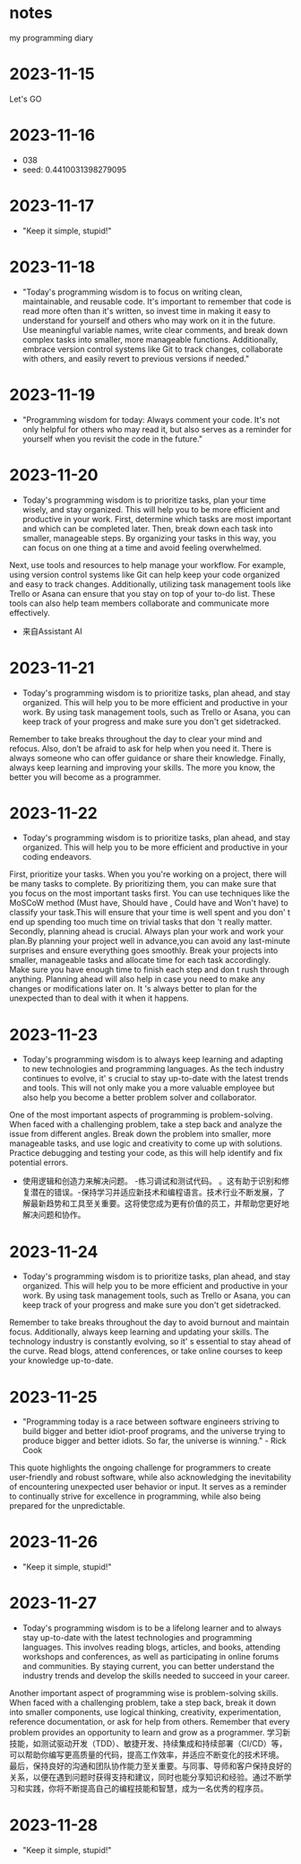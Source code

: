 # notes
my programming diary
# 2023-11-15
Let's GO

# 2023-11-16
- 038
- seed: 0.4410031398279095

# 2023-11-17
- "Keep it simple, stupid!"

# 2023-11-18
- "Today's programming wisdom is to focus on writing clean, maintainable, and reusable code. It's important to remember that code is read more often than it's written, so invest time in making it easy to understand for yourself and others who may work on it in the future. Use meaningful variable names, write clear comments, and break down complex tasks into smaller, more manageable functions. Additionally, embrace version control systems like Git to track changes, collaborate with others, and easily revert to previous versions if needed."

# 2023-11-19
- "Programming wisdom for today: Always comment your code. It's not only helpful for others who may read it, but also serves as a reminder for yourself when you revisit the code in the future."

# 2023-11-20
- Today's programming wisdom is to prioritize tasks, plan your time wisely, and stay organized. This will help you to be more efficient and productive in your work. First, determine which tasks are most important and which can be completed later. Then, break down each task into smaller, manageable steps. By organizing your tasks in this way, you can focus on one thing at a time and avoid feeling overwhelmed.

Next, use tools and resources to help manage your workflow. For example, using version control systems like Git can help keep your code organized and easy to track changes. Additionally, utilizing task management tools like Trello or Asana can ensure that you stay on top of your to-do list. These tools can also help team members collaborate and communicate more effectively. 
 - 来自Assistant AI

# 2023-11-21
- Today's programming wisdom is to prioritize tasks, plan ahead, and stay organized. This will help you to be more efficient and productive in your work. By using task management tools, such as Trello or Asana, you can keep track of your progress and make sure you don't get sidetracked.

Remember to take breaks throughout the day to clear your mind and refocus. Also, don’t be afraid to ask for help when you need it. There is always someone who can offer guidance or share their knowledge. Finally, always keep learning and improving your skills. The more you know, the better you will become as a programmer.

# 2023-11-22
- Today's programming wisdom is to prioritize tasks, plan ahead, and stay organized. This will help you to be more efficient and productive in your coding endeavors.

First, prioritize your tasks. When you you're working on a project, there will be many tasks to complete. By prioritizing them, you can make sure that you focus on the most important tasks first. You can use techniques like the MoSCoW method (Must have, Should have , Could have and Won't have) to classify your task.This will ensure that your time is well spent and you don' t end up spending too much time on trivial tasks that don 't really matter. 
Secondly, planning ahead is crucial. Always plan your work and work your plan.By planning your project well in advance,you can avoid any last-minute surprises and ensure everything goes smoothly. Break your projects into smaller, manageable tasks and allocate time for each task accordingly. Make sure you have enough time to finish each step and don t rush through anything. Planning ahead will also help in case you need to make any changes or modifications later on. It 's always better to plan for the unexpected than to deal with it when it happens.

# 2023-11-23
- Today's programming wisdom is to always keep learning and adapting to new technologies and programming languages. As the tech industry continues to evolve, it' s crucial to stay up-to-date with the latest trends and tools. This will not only make you a more valuable employee but also help you become a better problem solver and collaborator.

One of the most important aspects of programming is problem-solving. When faced with a challenging problem, take a step back and analyze the issue from different angles. Break down the problem into smaller, more manageable tasks, and use logic and creativity to come up with solutions. Practice debugging and testing your code, as this will help identify and fix potential errors. 
 - 使用逻辑和创造力来解决问题。
-练习调试和测试代码。 。这有助于识别和修复潜在的错误。-保持学习并适应新技术和编程语言。技术行业不断发展，了解最新趋势和工具至关重要。这将使您成为更有价值的员工，并帮助您更好地解决问题和协作。

# 2023-11-24
- Today's programming wisdom is to prioritize tasks, plan ahead, and stay organized. This will help you to be more efficient and productive in your work. By using task management tools, such as Trello or Asana, you can keep track of your progress and make sure you don't get sidetracked.

Remember to take breaks throughout the day to avoid burnout and maintain focus. Additionally, always keep learning and updating your skills. The technology industry is constantly evolving, so it' s essential to stay ahead of the curve. Read blogs, attend conferences, or take online courses to keep your knowledge up-to-date.

# 2023-11-25
- "Programming today is a race between software engineers striving to build bigger and better idiot-proof programs, and the universe trying to produce bigger and better idiots. So far, the universe is winning." - Rick Cook

This quote highlights the ongoing challenge for programmers to create user-friendly and robust software, while also acknowledging the inevitability of encountering unexpected user behavior or input. It serves as a reminder to continually strive for excellence in programming, while also being prepared for the unpredictable.

# 2023-11-26
- "Keep it simple, stupid!"

# 2023-11-27
- Today's programming wisdom is to be a lifelong learner and to always stay up-to-date with the latest technologies and programming languages. This involves reading blogs, articles, and books, attending workshops and conferences, as well as participating in online forums and communities. By staying current, you can better understand the industry trends and develop the skills needed to succeed in your career.

Another important aspect of programming wise is problem-solving skills. When faced with a challenging problem, take a step back, break it down into smaller components, use logical thinking, creativity, experimentation, reference documentation, or ask for help from others. Remember that every problem provides an opportunity to learn and grow as a programmer. 
 学习新技能，如测试驱动开发（TDD）、敏捷开发、持续集成和持续部署（CI/CD）等，可以帮助你编写更高质量的代码，提高工作效率，并适应不断变化的技术环境。
最后，保持良好的沟通和团队协作能力至关重要。与同事、导师和客户保持良好的关系，以便在遇到问题时获得支持和建议，同时也能分享知识和经验。通过不断学习和实践，你将不断提高自己的编程技能和智慧，成为一名优秀的程序员。

# 2023-11-28
- "Keep it simple, stupid!"
